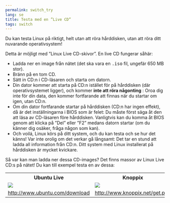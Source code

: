 ```yaml
---
permalink: switch_try
lang: se
title: Testa med en ”Live CD”
tags: switch
---
```


Du kan testa Linux på riktigt, helt utan att röra hårddisken, utan att röra ditt nuvarande operativsystem!

Detta är möjligt med ”Linux Live CD-skivor”. En live CD fungerar såhär:

<ul>

<li>Ladda ner en image från nätet (det ska vara en <tt>.iso</tt> 
fil, ungefär 650 MB stor). </li>

<li>Bränn på en tom CD.</li>

<li>Sätt in CD:n i CD-läsaren och starta om datorn.</li>

<li>Din dator kommer att starta på CD:n istället för på hårddisken (där operativsystemet ligger), och kommer <b>inte att röra någonting</b> : 
Oroa dig inte för din data, den kommer fortfarande att finnas när du startar om igen, utan CD:n.</li>

<li>Om din dator fortfarande startar på hårddisken (CD:n har ingen effekt), då är det inställningarna i BIOS som är felet: Du måste först säga åt den att läsa av CD-läsaren före hårddisken. Vanligtvis kan du komma åt BIOS genom att klicka på ”Del” eller ”F2” medans datorn startar (om du känner dig osäker, fråga någon som kan).</li>

<li>Och voilá, Linux körs på ditt system, och du kan testa och se hur det känns! Var inte orolig om det verkar gå långsamt: Det tar en stund att ladda all information från CD:n. Ditt system med Linux installerat på hårddisken är mycket kvickare. 
</li>

</ul>

Så var kan man ladda ner dessa CD-images? Det finns massor av Linux Live CD:s på nätet! Du kan till exempel testa en av dessa:

<table cols="2">
<tr>
<th>Ubuntu Live</th>
<th>Knoppix</th>
</tr>

<tr>
<td><a href="/img/ubuntu.png"><img src="/img/ubuntu_thumbnail.png" /></a></td>
<td><a href="/img/knoppix.png"><img src="/img/knoppix_thumbnail.png" /></a></td>
</tr>

<tr>
<td><a 
href="http://www.ubuntu.com/download">http://www.ubuntu.com/download</a></td>
<td><a 
href="http://www.knoppix.net/get.php">http://www.knoppix.net/get.php</a></td>
</tr>

</table>

